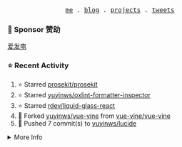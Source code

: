 <p align="center">
  <samp>
    <a href="https://yuy1n.io">me</a> .
    <a href="https://yuy1n.io/blog">blog</a> .
    <a href="https://yuy1n.io/projects">projects</a> .
    <a href="https://twitter.com/yuyinws">tweets</a>
  </samp>
</p>

### 💖 Sponsor 赞助

[爱发电](https://afdian.com/a/yuyinws)

### ⭐️ Recent Activity
<!--RECENT_ACTIVITY:start-->
1. ⭐️ Starred [prosekit/prosekit](https://github.com/prosekit/prosekit)<br>
2. ⭐️ Starred [yuyinws/oxlint-formatter-inspector](https://github.com/yuyinws/oxlint-formatter-inspector)<br>
3. ⭐️ Starred [rdev/liquid-glass-react](https://github.com/rdev/liquid-glass-react)<br>
4. 🍴 Forked [yuyinws/vue-vine](https://github.com/yuyinws/vue-vine) from [vue-vine/vue-vine](https://github.com/vue-vine/vue-vine)<br>
5. 💪 Pushed 7 commit(s) to [yuyinws/lucide](https://github.com/yuyinws/lucide)<br>
<!--RECENT_ACTIVITY:end-->

<details>
  <summary>
  More Info
  </summary>

[![wakatime](https://wakatime.com/badge/user/51143705-a99d-4e70-b101-fd9e1cb44e71.svg)](https://wakatime.com/@51143705-a99d-4e70-b101-fd9e1cb44e71)

<img src="https://cdn.jsdelivr.net/gh/yuyinws/yuyinws/gitmand.svg" />
<br />
<img src="https://card.yuy1n.io/card/76561198340841543/dark,bg-game-1850570" />
<br />
<img src="https://cdn.jsdelivr.net/gh/yuyinws/yuyinws/github-metrics.svg" />
</details>
